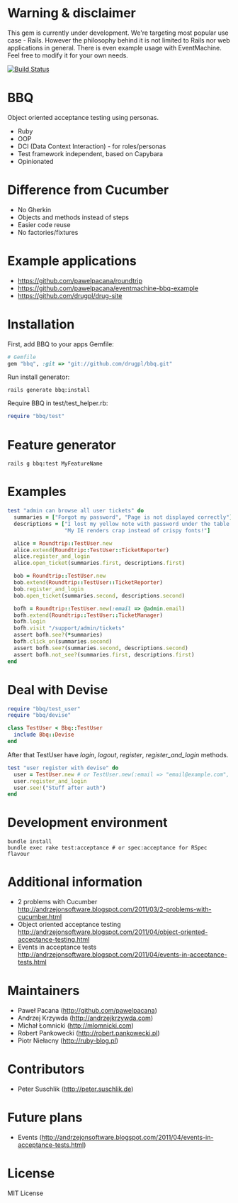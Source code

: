 Warning & disclaimer
====================

This gem is currently under development. We're targeting most popular use case - Rails. However the philosophy behind it is not limited to Rails nor web applications in general. There is even example usage with EventMachine. Feel free to modify it for your own needs.

[![Build Status](https://secure.travis-ci.org/drugpl/bbq.png)](http://travis-ci.org/drugpl/bbq)

BBQ
===

Object oriented acceptance testing using personas.

* Ruby
* OOP
* DCI (Data Context Interaction) - for roles/personas
* Test framework independent, based on Capybara
* Opinionated

Difference from Cucumber
========================

* No Gherkin
* Objects and methods instead of steps
* Easier code reuse
* No factories/fixtures

Example applications
====================

* https://github.com/pawelpacana/roundtrip
* https://github.com/pawelpacana/eventmachine-bbq-example
* https://github.com/drugpl/drug-site

Installation
============

First, add BBQ to your apps Gemfile:

```ruby
# Gemfile
gem "bbq", :git => "git://github.com/drugpl/bbq.git"
```

Run install generator:

```
rails generate bbq:install
```

Require BBQ in test/test_helper.rb:

```ruby
require "bbq/test"
```

Feature generator
=================

```
rails g bbq:test MyFeatureName
```

Examples
========

```ruby
test "admin can browse all user tickets" do
  summaries = ["Forgot my password", "Page is not displayed correctly"]
  descriptions = ["I lost my yellow note with password under the table!",
                  "My IE renders crap instead of crispy fonts!"]

  alice = Roundtrip::TestUser.new
  alice.extend(Roundtrip::TestUser::TicketReporter)
  alice.register_and_login
  alice.open_ticket(summaries.first, descriptions.first)

  bob = Roundtrip::TestUser.new
  bob.extend(Roundtrip::TestUser::TicketReporter)
  bob.register_and_login
  bob.open_ticket(summaries.second, descriptions.second)

  bofh = Roundtrip::TestUser.new(:email => @admin.email)
  bofh.extend(Roundtrip::TestUser::TicketManager)
  bofh.login
  bofh.visit "/support/admin/tickets"
  assert bofh.see?(*summaries)
  bofh.click_on(summaries.second)
  assert bofh.see?(summaries.second, descriptions.second)
  assert bofh.not_see?(summaries.first, descriptions.first)
end
```

Deal with Devise
================

```ruby
require "bbq/test_user"
require "bbq/devise"

class TestUser < Bbq::TestUser
  include Bbq::Devise
end
```

After that TestUser have *login*, *logout*, *register*, *register_and_login* methods.

```ruby
test "user register with devise" do
  user = TestUser.new # or TestUser.new(:email => "email@example.com", :password => "secret")
  user.register_and_login
  user.see!("Stuff after auth")
end
```

Development environment
=======================

```
bundle install
bundle exec rake test:acceptance # or spec:acceptance for RSpec flavour
```

Additional information
======================

* 2 problems with Cucumber http://andrzejonsoftware.blogspot.com/2011/03/2-problems-with-cucumber.html
* Object oriented acceptance testing http://andrzejonsoftware.blogspot.com/2011/04/object-oriented-acceptance-testing.html
* Events in acceptance tests http://andrzejonsoftware.blogspot.com/2011/04/events-in-acceptance-tests.html

Maintainers
===========

* Paweł Pacana (http://github.com/pawelpacana)
* Andrzej Krzywda (http://andrzejkrzywda.com)
* Michał Łomnicki (http://mlomnicki.com)
* Robert Pankowecki (http://robert.pankowecki.pl)
* Piotr Niełacny (http://ruby-blog.pl)

Contributors
============

* Peter Suschlik (http://peter.suschlik.de)

Future plans
============

* Events (http://andrzejonsoftware.blogspot.com/2011/04/events-in-acceptance-tests.html)

License
=======

MIT License
